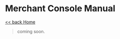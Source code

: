 # Merchant Console Manual

[<< back Home](https://github.com/cpayapi-com/document/blob/main/README.md)

> coming soon.